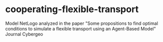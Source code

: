 # cooperating-flexible-transport
Model NetLogo analyzed in the paper "Some propositions to find optimal conditions  to simulate a flexible transport using an Agent-Based Model" Journal Cybergeo

